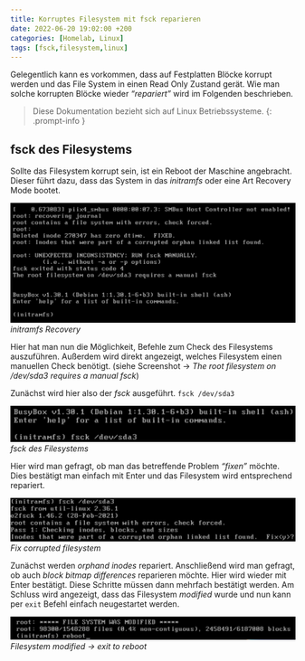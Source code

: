 ```yaml
---
title: Korruptes Filesystem mit fsck reparieren
date: 2022-06-20 19:02:00 +200
categories: [Homelab, Linux]
tags: [fsck,filesystem,linux]
---
```



Gelegentlich kann es vorkommen, dass auf Festplatten Blöcke korrupt werden und das File System in einen Read Only Zustand gerät. Wie man solche korrupten Blöcke wieder *“repariert”* wird im Folgenden beschrieben.


> Diese Dokumentation bezieht sich auf Linux Betriebssysteme.
{: .prompt-info }

## fsck des Filesystems

Sollte das Filesystem korrupt sein, ist ein Reboot der Maschine angebracht. Dieser führt dazu, dass das System in das *initramfs* oder eine Art Recovery Mode bootet. 

 ![initramfs Recovery](https://github.com/blaugrau90/blaugrau90.github.io/blob/main/assets/img/postimg/2022-06-20-fsck/01-initramfs-Recovery.png?raw=true)
 _initramfs Recovery_

Hier hat man nun die Möglichkeit, Befehle zum Check des Filesystems auszuführen. Außerdem wird direkt angezeigt, welches Filesystem einen manuellen Check benötigt. (siehe Screenshot → *The root filesystem on /dev/sda3 requires a manual fsck*) 

Zunächst wird hier also der *fsck* ausgeführt. `fsck /dev/sda3`

 ![fsck des Filesystems](https://github.com/blaugrau90/blaugrau90.github.io/blob/main/assets/img/postimg/2022-06-20-fsck/02-fsck-des-Filesystems.png?raw=true)
 _fsck des Filesystems_

Hier wird man gefragt, ob man das betreffende Problem *“fixen”* möchte. Dies bestätigt man einfach mit Enter und das Filesystem wird entsprechend repariert.

 ![Fix corrupted filesystem](https://github.com/blaugrau90/blaugrau90.github.io/blob/main/assets/img/postimg/2022-06-20-fsck/03-Fix-corrupted-filesystem.png?raw=true)
 _Fix corrupted filesystem_

Zunächst werden *orphand inodes* repariert. Anschließend wird man gefragt, ob auch *block bitmap differences* reparieren möchte. Hier wird wieder mit Enter bestätigt. Diese Schritte müssen dann mehrfach bestätigt werden. Am Schluss wird angezeigt, dass das Filesystem *modified* wurde und nun kann per `exit` Befehl einfach neugestartet werden. 

 ![Filesystem modified -> exit to reboot](https://github.com/blaugrau90/blaugrau90.github.io/blob/main/assets/img/postimg/2022-06-20-fsck/04-Filesystem-modified.png?raw=true)
 _Filesystem modified -> exit to reboot_


